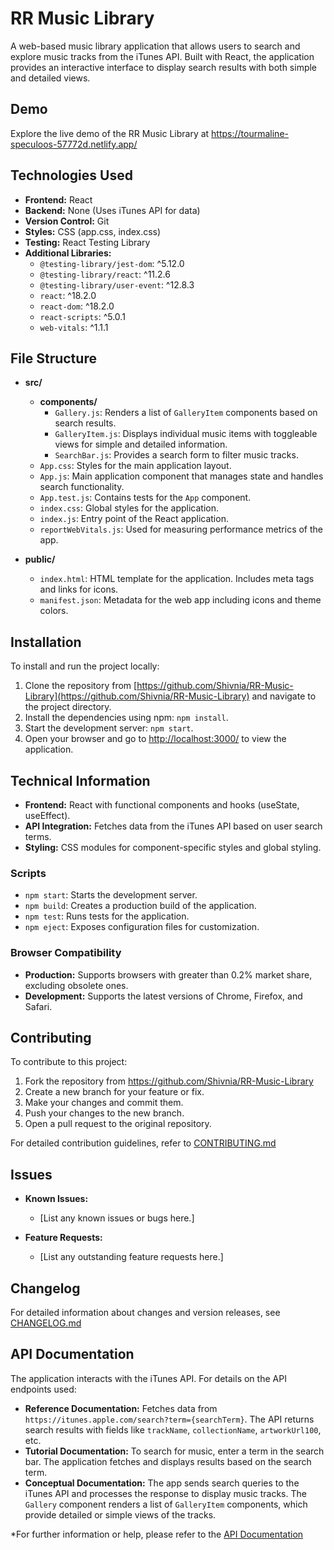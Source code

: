 # **RR Music Library**

A web-based music library application that allows users to search and explore music tracks from the iTunes API. Built with React, the application provides an interactive interface to display search results with both simple and detailed views.

## Demo

Explore the live demo of the RR Music Library at https://tourmaline-speculoos-57772d.netlify.app/

## Technologies Used

- **Frontend:** React
- **Backend:** None (Uses iTunes API for data)
- **Version Control:** Git
- **Styles:** CSS (app.css, index.css)
- **Testing:** React Testing Library
- **Additional Libraries:** 
  - `@testing-library/jest-dom`: ^5.12.0
  - `@testing-library/react`: ^11.2.6
  - `@testing-library/user-event`: ^12.8.3
  - `react`: ^18.2.0
  - `react-dom`: ^18.2.0
  - `react-scripts`: ^5.0.1
  - `web-vitals`: ^1.1.1

## File Structure

- **src/**
  - **components/**
    - `Gallery.js`: Renders a list of `GalleryItem` components based on search results.
    - `GalleryItem.js`: Displays individual music items with toggleable views for simple and detailed information.
    - `SearchBar.js`: Provides a search form to filter music tracks.
  - `App.css`: Styles for the main application layout.
  - `App.js`: Main application component that manages state and handles search functionality.
  - `App.test.js`: Contains tests for the `App` component.
  - `index.css`: Global styles for the application.
  - `index.js`: Entry point of the React application.
  - `reportWebVitals.js`: Used for measuring performance metrics of the app.

- **public/**
  - `index.html`: HTML template for the application. Includes meta tags and links for icons.
  - `manifest.json`: Metadata for the web app including icons and theme colors.

## Installation

To install and run the project locally:

1. Clone the repository from [https://github.com/Shivnia/RR-Music-Library](https://github.com/Shivnia/RR-Music-Library) and navigate to the project directory.
2. Install the dependencies using npm: `npm install`.
3. Start the development server: `npm start`.
4. Open your browser and go to [http://localhost:3000/](http://localhost:3000/) to view the application.

## Technical Information

- **Frontend:** React with functional components and hooks (useState, useEffect).
- **API Integration:** Fetches data from the iTunes API based on user search terms.
- **Styling:** CSS modules for component-specific styles and global styling.


### Scripts

- `npm start`: Starts the development server.
- `npm build`: Creates a production build of the application.
- `npm test`: Runs tests for the application.
- `npm eject`: Exposes configuration files for customization.

### Browser Compatibility

- **Production:** Supports browsers with greater than 0.2% market share, excluding obsolete ones.
- **Development:** Supports the latest versions of Chrome, Firefox, and Safari.

## Contributing

To contribute to this project:

1. Fork the repository from https://github.com/Shivnia/RR-Music-Library
2. Create a new branch for your feature or fix.
3. Make your changes and commit them.
4. Push your changes to the new branch.
5. Open a pull request to the original repository.

For detailed contribution guidelines, refer to [CONTRIBUTING.md](#)

## Issues

- **Known Issues:**
  - [List any known issues or bugs here.]

- **Feature Requests:**
  - [List any outstanding feature requests here.]

## Changelog

For detailed information about changes and version releases, see [CHANGELOG.md](#)

## API Documentation

The application interacts with the iTunes API. For details on the API endpoints used:

- **Reference Documentation:** Fetches data from `https://itunes.apple.com/search?term={searchTerm}`. The API returns search results with fields like `trackName`, `collectionName`, `artworkUrl100`, etc.
- **Tutorial Documentation:** To search for music, enter a term in the search bar. The application fetches and displays results based on the search term.
- **Conceptual Documentation:** The app sends search queries to the iTunes API and processes the response to display music tracks. The `Gallery` component renders a list of `GalleryItem` components, which provide detailed or simple views of the tracks.

*For further information or help, please refer to the [API Documentation](#)
